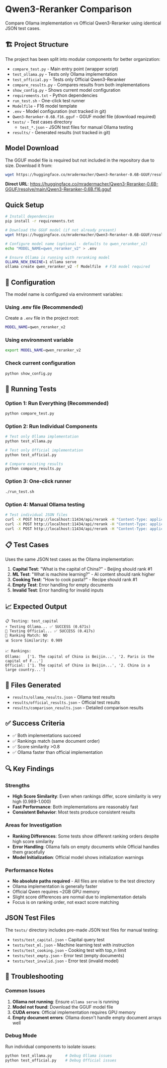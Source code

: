 # Qwen3-Reranker Comparison

Compare Ollama implementation vs Official Qwen3-Reranker using identical JSON test cases.

## 🏗️ Project Structure

The project has been split into modular components for better organization:

- `compare_test.py` - Main entry point (wrapper script)
- `test_ollama.py` - Tests only Ollama implementation
- `test_official.py` - Tests only Official Qwen3-Reranker
- `compare_results.py` - Compares results from both implementations
- `show_config.py` - Shows current model configuration
- `requirements.txt` - Python dependencies
- `run_test.sh` - One-click test runner
- `Modelfile` - F16 model template
- `.env` - Model configuration (not tracked in git)
- `Qwen3-Reranker-0.6B.f16.gguf` - GGUF model file (download required)
- `tests/` - Test cases directory
  - `test_*.json` - JSON test files for manual Ollama testing
- `results/` - Generated results (not tracked in git)



## Model Download

The GGUF model file is required but not included in the repository due to size. Download it from:

```bash
wget https://huggingface.co/mradermacher/Qwen3-Reranker-0.6B-GGUF/resolve/main/Qwen3-Reranker-0.6B.f16.gguf
```

**Direct URL**: https://huggingface.co/mradermacher/Qwen3-Reranker-0.6B-GGUF/resolve/main/Qwen3-Reranker-0.6B.f16.gguf

## Quick Setup

```bash
# Install dependencies
pip install -r requirements.txt

# Download the GGUF model (if not already present)
wget https://huggingface.co/mradermacher/Qwen3-Reranker-0.6B-GGUF/resolve/main/Qwen3-Reranker-0.6B.f16.gguf

# Configure model name (optional - defaults to qwen_reranker_v2)
echo "MODEL_NAME=qwen_reranker_v2" > .env

# Ensure Ollama is running with reranking model
OLLAMA_NEW_ENGINE=1 ollama serve
ollama create qwen_reranker_v2 -f Modelfile  # F16 model required
```

## 🔧 Configuration

The model name is configured via environment variables:

### Using .env file (Recommended)
Create a `.env` file in the project root:
```bash
MODEL_NAME=qwen_reranker_v2
```

### Using environment variable
```bash
export MODEL_NAME=qwen_reranker_v2
```

### Check current configuration
```bash
python show_config.py
```

## 🚀 Running Tests

### Option 1: Run Everything (Recommended)
```bash
python compare_test.py
```

### Option 2: Run Individual Components
```bash
# Test only Ollama implementation
python test_ollama.py

# Test only Official implementation  
python test_official.py

# Compare existing results
python compare_results.py
```

### Option 3: One-click runner
```bash
./run_test.sh
```

### Option 4: Manual Ollama testing
```bash
# Test individual JSON files
curl -X POST http://localhost:11434/api/rerank -H "Content-Type: application/json" -d @tests/test_capital.json
curl -X POST http://localhost:11434/api/rerank -H "Content-Type: application/json" -d @tests/test_ml.json
curl -X POST http://localhost:11434/api/rerank -H "Content-Type: application/json" -d @tests/test_cooking.json
```

## 📋 Test Cases

Uses the same JSON test cases as the Ollama implementation:

1. **Capital Test**: "What is the capital of China?" - Beijing should rank #1
2. **ML Test**: "What is machine learning?" - AI content should rank higher  
3. **Cooking Test**: "How to cook pasta?" - Recipe should rank #1
4. **Empty Test**: Error handling for empty documents
5. **Invalid Test**: Error handling for invalid inputs

## 📈 Expected Output

```
📋 Testing: test_capital
⚡ Testing Ollama... ✅ SUCCESS (0.671s)
🤖 Testing Official... ✅ SUCCESS (0.417s)
🎯 Ranking Match: NO
📊 Score Similarity: 0.989

📈 Rankings:
Ollama:   ['1. The capital of China is Beijin...', '2. Paris is the capital of F...']
Official: ['1. The capital of China is Beijin...', '2. China is a large country...']
```

## 📁 Files Generated

- `results/ollama_results.json` - Ollama test results
- `results/official_results.json` - Official test results  
- `results/comparison_results.json` - Detailed comparison results

## ✅ Success Criteria

- ✅ Both implementations succeed
- ✅ Rankings match (same document order)
- ✅ Score similarity >0.8
- ✅ Ollama faster than official implementation

## 🔍 Key Findings

### Strengths
- **High Score Similarity**: Even when rankings differ, score similarity is very high (0.989-1.000)
- **Fast Performance**: Both implementations are reasonably fast
- **Consistent Behavior**: Most tests produce consistent results

### Areas for Investigation
- **Ranking Differences**: Some tests show different ranking orders despite high score similarity
- **Error Handling**: Ollama fails on empty documents while Official handles them gracefully
- **Model Initialization**: Official model shows initialization warnings

### Performance Notes
- **No absolute paths required** - All files are relative to the test directory
- Ollama implementation is generally faster
- Official Qwen requires ~2GB GPU memory
- Slight score differences are normal due to implementation details
- Focus is on ranking order, not exact score matching

## JSON Test Files

The `tests/` directory includes pre-made JSON test files for manual testing:
- `tests/test_capital.json` - Capital query test
- `tests/test_ml.json` - Machine learning test with instruction
- `tests/test_cooking.json` - Cooking test with top_n limit
- `tests/test_empty.json` - Error test (empty documents)
- `tests/test_invalid.json` - Error test (invalid model)

## 🔧 Troubleshooting

### Common Issues
1. **Ollama not running**: Ensure `ollama serve` is running
2. **Model not found**: Download the GGUF model file
3. **CUDA errors**: Official implementation requires GPU memory
4. **Empty document errors**: Ollama doesn't handle empty document arrays well

### Debug Mode
Run individual components to isolate issues:
```bash
python test_ollama.py      # Debug Ollama issues
python test_official.py    # Debug Official issues
```
